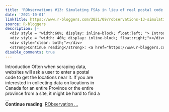 ```yaml
---
title: 'RObservations #13: Simulating FSAs in lieu of real postal code data.'
date: '2021-10-01'
linkTitle: https://www.r-bloggers.com/2021/09/robservations-13-simulating-fsas-in-lieu-of-real-postal-code-data/
source: R-bloggers
description: |-
  <div style = "width:60%; display: inline-block; float:left; "> Introduction Often when scraping data, websites will ask a user to enter a postal code to get the locations near it. If you are interested in collecting data on locations in Canada for an entire Province or the entire province from a site, it might be hard to find a ...</div>
  <div style = "width: 40%; display: inline-block; float:right;"></div>
  <div style="clear: both;"></div>
  <strong>Continue reading</strong>: <a href="https://www.r-bloggers.com/2021/09/robservations-13-simulating-fsas-in-lieu-of-real-postal-code-data/">RObservation ...
disable_comments: true
---
```

<div style = "width:60%; display: inline-block; float:left; "> Introduction Often when scraping data, websites will ask a user to enter a postal code to get the locations near it. If you are interested in collecting data on locations in Canada for an entire Province or the entire province from a site, it might be hard to find a ...</div>
<div style = "width: 40%; display: inline-block; float:right;"></div>
<div style="clear: both;"></div>
<strong>Continue reading</strong>: <a href="https://www.r-bloggers.com/2021/09/robservations-13-simulating-fsas-in-lieu-of-real-postal-code-data/">RObservation ...